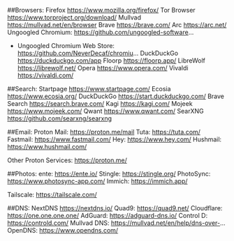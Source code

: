 ##Browsers:
Firefox https://www.mozilla.org/firefox/
Tor Browser https://www.torproject.org/download/
Mullvad https://mullvad.net/en/browser 
Brave https://brave.com/ 
Arc https://arc.net/ 
Ungoogled Chromium: https://github.com/ungoogled-software...
- Ungoogled Chromium Web Store: https://github.com/NeverDecaf/chromiu... 
DuckDuckGo https://duckduckgo.com/app
Floorp https://floorp.app/
LibreWolf https://librewolf.net/
Opera https://www.opera.com/
Vivaldi https://vivaldi.com/

##Search:
Startpage https://www.startpage.com/
Ecosia https://www.ecosia.org/
DuckDuckGo https://start.duckduckgo.com/
Brave Search https://search.brave.com/
Kagi https://kagi.com/
Mojeek https://www.mojeek.com/
Qwant https://www.qwant.com/
SearXNG https://github.com/searxng/searxng

##Email:
Proton Mail: https://proton.me/mail
Tuta: https://tuta.com/
Fastmail: https://www.fastmail.com/
Hey: https://www.hey.com/
Hushmail: https://www.hushmail.com/

Other Proton Services: https://proton.me/

##Photos:
ente: https://ente.io/
Stingle: https://stingle.org/
PhotoSync: https://www.photosync-app.com/
Immich: https://immich.app/

Tailscale: https://tailscale.com/ 

##DNS:
NextDNS https://nextdns.io/
Quad9: https://quad9.net/
Cloudflare: https://one.one.one.one/
AdGuard: https://adguard-dns.io/
Control D: https://controld.com/
Mullvad DNS: https://mullvad.net/en/help/dns-over-...
OpenDNS: https://www.opendns.com/ 
